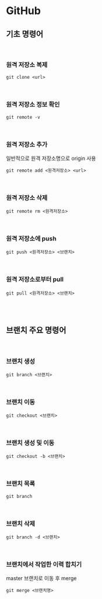 # GitHub

## 기초 명령어

<br>

### 원격 저장소 복제

```
git clone <url>
```

<br>

### 원격 저장소 정보 확인

```
git remote -v
```

<br>

### 원격 저장소 추가

일반적으로 원격 저장소명으로 origin 사용

```
git remote add <원격저장소> <url>
```

<br>

### 원격 저장소 삭제

```
git remote rm <원격저장소>
```

<br>

### 원격 저장소에 push

```
git push <원격저장소> <브랜치>
```

<br>

### 원격 저장소로부터 pull

```
git pull <원격저장소> <브랜치>
```

<br>
<br>

## 브랜치 주요 명령어

<br>

### 브랜치 생성

```
git branch <브랜치>
```

<br>

### 브랜치 이동

```
git checkout <브랜치>
```

<br>

### 브랜치 생성 및 이동

```
git checkout -b <브랜치>
```

<br>

### 브랜치 목록

```
git branch
```

<br>

### 브랜치 삭제

```
git branch -d <브랜치>
```

<br>

### 브랜치에서 작업한 이력 합치기

master 브랜치로 이동 후 merge

```
git merge <브랜치명>
```
